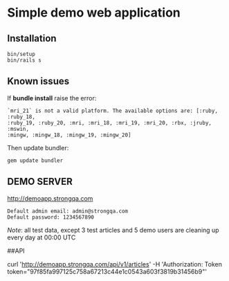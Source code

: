 Simple demo web application
==========================

## Installation

```
bin/setup
bin/rails s
```

## Known issues

If **bundle install** raise the error:

```
`mri_21` is not a valid platform. The available options are: [:ruby, :ruby_18,
:ruby_19, :ruby_20, :mri, :mri_18, :mri_19, :mri_20, :rbx, :jruby, :mswin,
:mingw, :mingw_18, :mingw_19, :mingw_20]
```

Then update bundler:

```
gem update bundler
```


## DEMO SERVER

http://demoapp.strongqa.com

```
Default admin email: admin@strongqa.com
Default password: 1234567890

```

*Note*: all test data, except 3 test articles and 5 demo users are cleaning up every day at 00:00 UTC

##API

curl 'http://demoapp.strongqa.com/api/v1/articles' -H 'Authorization: Token token="97f85fa997125c758a67213c44e1c0543a603f3819b31456b9"'
